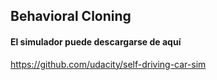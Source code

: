 ## Behavioral Cloning

#### El simulador puede descargarse de aquí

https://github.com/udacity/self-driving-car-sim